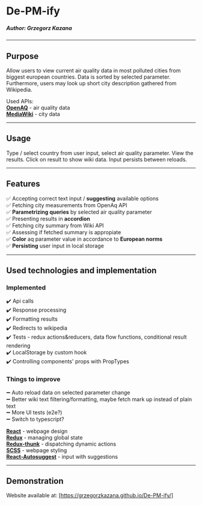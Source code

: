 # De-PM-ify

##### Author: Grzegorz Kazana

---

## Purpose

Allow users to view current air quality data in most polluted cities from biggest european countries. Data is sorted by selected parameter. Furthermore, users may look up short city description gathered from Wikipedia.

Used APIs:\
[**OpenAQ**](https://openaq.org/) - air quality data\
[**MediaWiki**](https://www.mediawiki.org/wiki/API:Main_page/en) - city data

---

## Usage

Type / select country from user input, select air quality parameter. View the results. Click on result to show wiki data.
Input persists between reloads.

---

## Features

✅ Accepting correct text input / **suggesting** available options \
✅ Fetching city measurements from OpenAq API \
✅ **Parametrizing queries** by selected air quality parameter \
✅ Presenting results in **accordion** \
✅ Fetching city summary from Wiki API \
✅ Assessing if fetched summary is appropiate \
✅ **Color** aq parameter value in accordance to **European norms** \
✅ **Persisting** user input in local storage

---

## Used technologies and implementation

### Implemented

✔️ Api calls \
✔️ Response processing \
✔️ Formatting results \
✔️ Redirects to wikipedia \
✔️ Tests - redux actions&reducers, data flow functions, conditional result rendering \
✔️ LocalStorage by custom hook \
✔️ Controlling components' props with PropTypes

### Things to improve

➖ Auto reload data on selected parameter change \
➖ Better wiki text filtering/formatting, maybe fetch mark up instead of plain text \
➖ More UI tests (e2e?) \
➖ Switch to typescript?

[**React**](https://reactjs.org/) - webpage design\
[**Redux**](https://redux.js.org/) - managing global state\
[**Redux-thunk**](https://github.com/reduxjs/redux-thunk) - dispatching dynamic actions\
[**SCSS**](https://sass-lang.com/) - webpage styling\
[**React-Autosuggest**](https://react-autosuggest.js.org/) - input with suggestions

---

## Demonstration

Website available at: [https://grzegorzkazana.github.io/De-PM-ify/]
